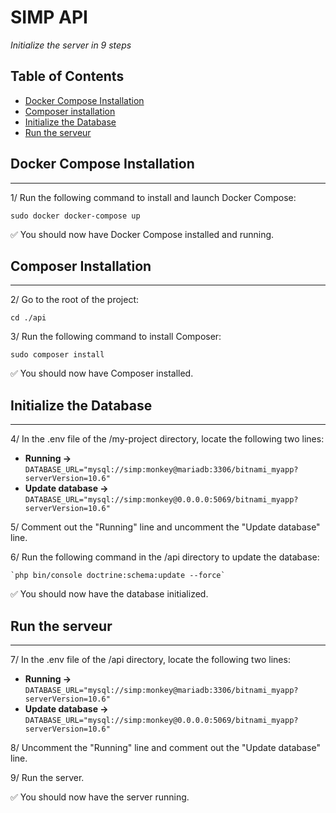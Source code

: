 # SIMP API

*Initialize the server in 9 steps*

## Table of Contents

- [Docker Compose Installation](##-docker-compose-installation)
- [Composer installation](##-composer-installation)
- [Initialize the Database](##-initialize-the-database)
- [Run the serveur](##-run-the-serveur)

## Docker Compose Installation
___

1/ Run the following command to install and launch Docker Compose:

    sudo docker docker-compose up

✅ You should now have Docker Compose installed and running.


## Composer Installation
___

2/ Go to the root of the project:

    cd ./api

3/ Run the following command to install Composer:

    sudo composer install

✅ You should now have Composer installed.

## Initialize the Database
___

4/ In the .env file of the /my-project directory, locate the following two lines:

- **Running ->** `DATABASE_URL="mysql://simp:monkey@mariadb:3306/bitnami_myapp?serverVersion=10.6"`
- **Update database ->**  `DATABASE_URL="mysql://simp:monkey@0.0.0.0:5069/bitnami_myapp?serverVersion=10.6"`

5/ Comment out the "Running" line and uncomment the "Update database" line.

6/ Run the following command in the /api directory to update the database:

    `php bin/console doctrine:schema:update --force`

✅ You should now have the database initialized.

## Run the serveur
___

7/ In the .env file of the /api directory, locate the following two lines:

- **Running ->** `DATABASE_URL="mysql://simp:monkey@mariadb:3306/bitnami_myapp?serverVersion=10.6"`
- **Update database ->**  `DATABASE_URL="mysql://simp:monkey@0.0.0.0:5069/bitnami_myapp?serverVersion=10.6"`

8/ Uncomment the "Running" line and comment out the "Update database" line.

9/ Run the server.

✅ You should now have the server running.